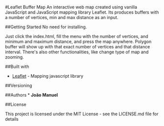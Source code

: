 #Leaflet Buffer Map
An interactive web map created using vanilla JavaScript and JavaScript
mapping library Leaflet.
Its produces buffers with a number of vertices, min and max distance as
an input.

##Getting Started
No need for installing.

Just click the index.html, fill the menu with the number of vertices, and minimum and maximum distance, and press the map anywhere. Polygon buffer will show up with that exact number of vertices and that distance interval. There's also other functionalities, like change type of map and zooming.

##Built with
* [Leaflet](http://leafletjs.com/) - Mapping javascript library

##Versioning

##Authors
    * **João Manuel**

##License

This project is licensed under the MIT License - see the LICENSE.md file for details
